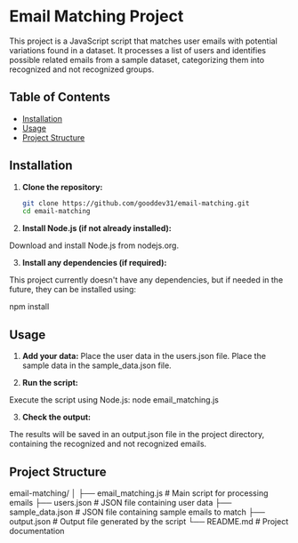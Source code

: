 # Email Matching Project

This project is a JavaScript script that matches user emails with potential variations found in a dataset. It processes a list of users and identifies possible related emails from a sample dataset, categorizing them into recognized and not recognized groups.

## Table of Contents

- [Installation](#installation)
- [Usage](#usage)
- [Project Structure](#project-structure)

## Installation

1. **Clone the repository:**

   ```bash
   git clone https://github.com/gooddev31/email-matching.git
   cd email-matching
2. **Install Node.js (if not already installed):**

Download and install Node.js from nodejs.org.

3. **Install any dependencies (if required):**

This project currently doesn't have any dependencies, but if needed in the future, they can be installed using:

npm install

## Usage
1. **Add your data:**
Place the user data in the users.json file.
Place the sample data in the sample_data.json file.

2. **Run the script:**

Execute the script using Node.js:
node email_matching.js

3. **Check the output:**

The results will be saved in an output.json file in the project directory, containing the recognized and not recognized emails.

## Project Structure
email-matching/
│
├── email_matching.js   # Main script for processing emails
├── users.json          # JSON file containing user data
├── sample_data.json    # JSON file containing sample emails to match
├── output.json         # Output file generated by the script
└── README.md           # Project documentation
